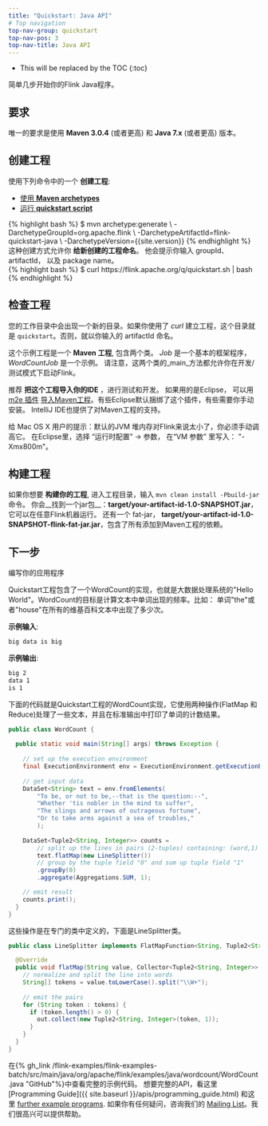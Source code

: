 ```yaml
---
title: "Quickstart: Java API"
# Top navigation
top-nav-group: quickstart
top-nav-pos: 3
top-nav-title: Java API
---
```

<!--
Licensed to the Apache Software Foundation (ASF) under one
or more contributor license agreements.  See the NOTICE file
distributed with this work for additional information
regarding copyright ownership.  The ASF licenses this file
to you under the Apache License, Version 2.0 (the
"License"); you may not use this file except in compliance
with the License.  You may obtain a copy of the License at

  http://www.apache.org/licenses/LICENSE-2.0

Unless required by applicable law or agreed to in writing,
software distributed under the License is distributed on an
"AS IS" BASIS, WITHOUT WARRANTIES OR CONDITIONS OF ANY
KIND, either express or implied.  See the License for the
specific language governing permissions and limitations
under the License.
-->

* This will be replaced by the TOC
{:toc}

简单几步开始你的Flink Java程序。


## 要求

唯一的要求是使用 __Maven 3.0.4__ (或者更高) 和 __Java 7.x__ (或者更高) 版本。

## 创建工程

使用下列命令中的一个 __创建工程__:

<ul class="nav nav-tabs" style="border-bottom: none;">
    <li class="active"><a href="#maven-archetype" data-toggle="tab">使用 <strong>Maven archetypes</strong></a></li>
    <li><a href="#quickstart-script" data-toggle="tab">运行 <strong>quickstart script</strong></a></li>
</ul>
<div class="tab-content">
    <div class="tab-pane active" id="maven-archetype">
    {% highlight bash %}
    $ mvn archetype:generate                               \
      -DarchetypeGroupId=org.apache.flink              \
      -DarchetypeArtifactId=flink-quickstart-java      \
      -DarchetypeVersion={{site.version}}
    {% endhighlight %}
        这种创建方式允许你 <strong>给新创建的工程命名</strong>。 他会提示你输入 groupId、 artifactId， 以及 package name。
    </div>
    <div class="tab-pane" id="quickstart-script">
    {% highlight bash %}
    $ curl https://flink.apache.org/q/quickstart.sh | bash
    {% endhighlight %}
    </div>
</div>

## 检查工程

您的工作目录中会出现一个新的目录。如果你使用了 _curl_ 建立工程，这个目录就是 `quickstart`。否则，就以你输入的 artifactId 命名。

这个示例工程是一个 __Maven 工程__, 包含两个类。 _Job_ 是一个基本的框架程序， _WordCountJob_ 是一个示例。 请注意，这两个类的_main_方法都允许你在开发/测试模式下启动Flink。

推荐 __把这个工程导入你的IDE__ ，进行测试和开发。 如果用的是Eclipse， 可以用 [m2e 插件](http://www.eclipse.org/m2e/)  [导入Maven工程](http://books.sonatype.com/m2eclipse-book/reference/creating-sect-importing-projects.html#fig-creating-import)。有些Eclipse默认捆绑了这个插件，有些需要你手动安装。 IntelliJ IDE也提供了对Maven工程的支持。


给 Mac OS X 用户的提示：默认的JVM 堆内存对Flink来说太小了，你必须手动调高它。 在Eclipse里，选择 “运行时配置” -> 参数， 在“VM 参数” 里写入： "-Xmx800m"。

## 构建工程

如果你想要 __构建你的工程__, 进入工程目录，输入 `mvn clean install -Pbuild-jar` 命令。 你会__找到一个jar包__：__target/your-artifact-id-1.0-SNAPSHOT.jar__，它可以在任意Flink机器运行。 还有一个 fat-jar，  __target/your-artifact-id-1.0-SNAPSHOT-flink-fat-jar.jar__，包含了所有添加到Maven工程的依赖。

## 下一步

编写你的应用程序

Quickstart工程包含了一个WordCount的实现，也就是大数据处理系统的"Hello World"。WordCount的目标是计算文本中单词出现的频率。比如： 单词"the"或者"house"在所有的维基百科文本中出现了多少次。

__示例输入__:

~~~bash
big data is big
~~~

__示例输出__:

~~~bash
big 2
data 1
is 1
~~~

下面的代码就是Quickstart工程的WordCount实现，它使用两种操作(FlatMap 和 Reduce)处理了一些文本，并且在标准输出中打印了单词的计数结果。

~~~java
public class WordCount {
  
  public static void main(String[] args) throws Exception {
    
    // set up the execution environment
    final ExecutionEnvironment env = ExecutionEnvironment.getExecutionEnvironment();
    
    // get input data
    DataSet<String> text = env.fromElements(
        "To be, or not to be,--that is the question:--",
        "Whether 'tis nobler in the mind to suffer",
        "The slings and arrows of outrageous fortune",
        "Or to take arms against a sea of troubles,"
        );
    
    DataSet<Tuple2<String, Integer>> counts = 
        // split up the lines in pairs (2-tuples) containing: (word,1)
        text.flatMap(new LineSplitter())
        // group by the tuple field "0" and sum up tuple field "1"
        .groupBy(0)
        .aggregate(Aggregations.SUM, 1);

    // emit result
    counts.print();
  }
}
~~~

这些操作是在专门的类中定义的，下面是LineSplitter类。

~~~java
public class LineSplitter implements FlatMapFunction<String, Tuple2<String, Integer>> {

  @Override
  public void flatMap(String value, Collector<Tuple2<String, Integer>> out) {
    // normalize and split the line into words
    String[] tokens = value.toLowerCase().split("\\W+");
    
    // emit the pairs
    for (String token : tokens) {
      if (token.length() > 0) {
        out.collect(new Tuple2<String, Integer>(token, 1));
      }
    }
  }
}
~~~

在{% gh_link /flink-examples/flink-examples-batch/src/main/java/org/apache/flink/examples/java/wordcount/WordCount.java "GitHub"%}中查看完整的示例代码。 
想要完整的API，看这里[Programming Guide]({{ site.baseurl }}/apis/programming_guide.html) 和这里 [further example programs](examples.html). 如果你有任何疑问，咨询我们的 [Mailing List](http://mail-archives.apache.org/mod_mbox/flink-dev/)。我们很高兴可以提供帮助。

